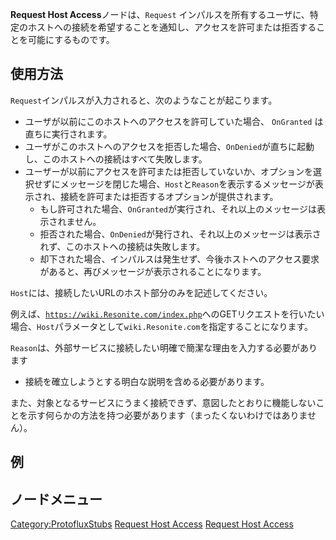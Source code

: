 <languages></languages>

**Request Host Access**ノードは、`Request`
インパルスを所有するユーザに、特定のホストへの接続を希望することを通知し、アクセスを許可または拒否することを可能にするものです。

## 使用方法

`Request`インパルスが入力されると、次のようなことが起こります。

-   ユーザが以前にこのホストへのアクセスを許可していた場合、 `OnGranted`
    は直ちに実行されます。
-   ユーザがこのホストへのアクセスを拒否した場合、`OnDenied`が直ちに起動し、このホストへの接続はすべて失敗します。
-   ユーザーが以前にアクセスを許可または拒否していないか、オプションを選択せずにメッセージを閉じた場合、`Host`と`Reason`を表示するメッセージが表示され、接続を許可または拒否するオプションが提供されます。
    -   もし許可された場合、`OnGranted`が実行され、それ以上のメッセージは表示されません。
    -   拒否された場合、`OnDenied`が発行され、それ以上のメッセージは表示されず、このホストへの接続は失敗します。
    -   却下された場合、インパルスは発生せず、今後ホストへのアクセス要求があると、再びメッセージが表示されることになります。

`Host`には、接続したいURLのホスト部分のみを記述してください。

例えば、[`https://wiki.Resonite.com/index.php`](https://wiki.Resonite.com/index.php)へのGETリクエストを行いたい場合、`Host`パラメータとして`wiki.Resonite.com`を指定することになります。

`Reason`は、外部サービスに接続したい明確で簡潔な理由を入力する必要があります
- 接続を確立しようとする明白な説明を含める必要があります。

また、対象となるサービスにうまく接続できず、意図したとおりに機能しないことを示す何らかの方法を持つ必要があります（まったくないわけではありません）。

## 例

## ノードメニュー

[Category:ProtofluxStubs](Category:ProtofluxStubs "wikilink") [Request
Host Access](Category:Protoflux{{#translation:}} "wikilink") [Request
Host Access](Category:Protoflux:Network{{#translation:}} "wikilink")
